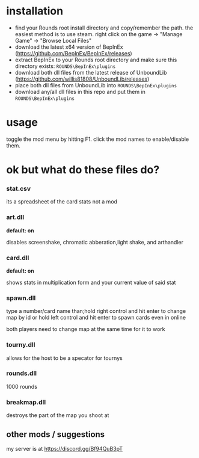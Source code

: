 # installation

- find your Rounds root install directory and copy/remember the path. the easiest method is to use steam. right click on the game -> "Manage Game" -> "Browse Local Files"
- download the latest x64 version of BepInEx (https://github.com/BepInEx/BepInEx/releases)
- extract BepInEx to your Rounds root directory and make sure this directory exists: `ROUNDS\BepInEx\plugins`
- download both dll files from the latest release of UnboundLib (https://github.com/willis81808/UnboundLib/releases)
- place both dll files from UnboundLib into `ROUNDS\BepInEx\plugins`
- download any/all dll files in this repo and put them in `ROUNDS\BepInEx\plugins`

# usage
toggle the mod menu by hitting F1. click the mod names to enable/disable them.

# ok but what do these files do?

### stat.csv
its a spreadsheet of the card stats not a mod

### art.dll
**default: on**

disables screenshake, chromatic abberation,light shake, and arthandler

### card.dll
**default: on**

shows stats in multiplication form and your current value of said stat

### spawn.dll

type a number/card name than;hold right control and hit enter to change map by id or hold left control and hit enter to spawn cards even in online

both players need to change map at the same time for it to work

### tourny.dll
allows for the host to be a specator for tournys

### rounds.dll
1000 rounds

### breakmap.dll

destroys the part of the map you shoot at

## other mods / suggestions

my server is at https://discord.gg/Bf94QuB3pT

